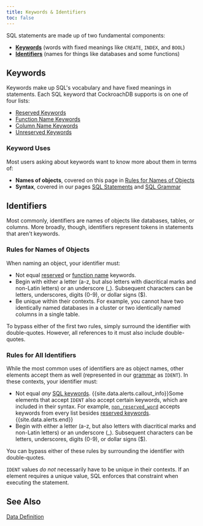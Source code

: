 ```yaml
---
title: Keywords & Identifiers
toc: false
---
```


SQL statements are made up of two fundamental components:

- [__Keywords__](#keywords) (words with fixed meanings like `CREATE`, `INDEX`, and `BOOL`)
- [__Identifiers__](#identifiers) (names for things like databases and some functions)

## Keywords

Keywords make up SQL's vocabulary and have fixed meanings in statements. Each SQL keyword that CockroachDB supports is on one of four lists:

- [Reserved Keywords](sql-grammar.html#reserved_keyword)
- [Function Name Keywords](sql-grammar.html#type_func_name_keyword)
- [Column Name Keywords](sql-grammar.html#col_name_keyword)
- [Unreserved Keywords](sql-grammar.html#unreserved_keyword)

### Keyword Uses
Most users asking about keywords want to know more about them in terms of:

- __Names of objects__, covered on this page in [Rules for Names of Objects](#rules-for-names-of-objects)
- __Syntax__, covered in our pages [SQL Statements](sql-statements.html) and [SQL Grammar](sql-grammar.html)

## Identifiers

Most commonly, identifiers are names of objects like databases, tables, or columns. More broadly, though, identifiers represent tokens in statements that aren't keywords.

### Rules for Names of Objects

When naming an object, your identifier must:

- Not equal [reserved](sql-grammar.html#reserved_keyword) or [function name](sql-grammar.html#type_func_name_keyword) keywords. 
- Begin with either a letter (a-z, but also letters with diacritical marks and non-Latin letters) or an underscore (_). Subsequent characters can be letters, underscores, digits (0-9), or dollar signs ($).
- Be unique within their contexts. For example, you cannot have two identically named databases in a cluster or two identically named columns in a single table.

To bypass either of the first two rules, simply surround the identifier with double-quotes. However, all references to it must also include double-quotes.

### Rules for All Identifiers

While the most common uses of identifiers are as object names, other elements accept them as well (represented in our [grammar](ql-grammar.html) as `IDENT`). In these contexts, your identifier must:

- Not equal _any_ [SQL keywords](#keywords).
{{site.data.alerts.callout_info}}Some elements that accept <code>IDENT</code> also accept certain keywords, which are included in their syntax. For example, <a href="sql-grammar.html#non_reserved_word"><code>non_reserved_word</code></a> accepts keywords from every list besides <a href="sql-grammar.html#reserved_keyword">reserved keywords</a>.{{site.data.alerts.end}}
- Begin with either a letter (a-z, but also letters with diacritical marks and non-Latin letters) or an underscore (_). Subsequent characters can be letters, underscores, digits (0-9), or dollar signs ($).

You can bypass either of these rules by surrounding the identifier with double-quotes.

`IDENT` values _do not_ necessarily have to be unique in their contexts. If an element requires a unique value, SQL enforces that constraint when executing the statement.

## See Also

[Data Definition](data-definition.html)
